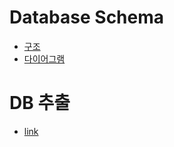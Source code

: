 # Database Schema
- [구조](https://github.com/BJ-Lim/Capstone_Design/blob/master/database/database.md)
- [다이어그램](https://github.com/BJ-Lim/Capstone_Design/blob/master/database/db_schema.PNG)
# DB 추출
- [link](https://github.com/BJ-Lim/Capstone_Design/blob/master/database/get_schema.md)
